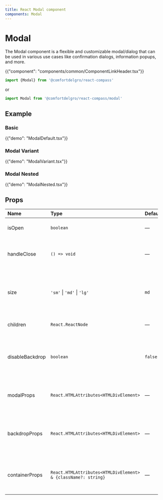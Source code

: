 ```yaml
---
title: React Modal component
components: Modal
---
```


# Modal

<p class="description">The Modal component is a flexible and customizable modal/dialog that can be used in various use cases like confirmation dialogs, information popups, and more.</p>

{{"component": "components/common/ComponentLinkHeader.tsx"}}

```jsx
import {Modal} from '@comfortdelgro/react-compass'
```

or

```jsx
import Modal from '@comfortdelgro/react-compass/modal'
```

## Example

### Basic

{{"demo": "ModalDefault.tsx"}}

### Modal Variant

{{"demo": "ModalVariant.tsx"}}

### Modal Nested

{{"demo": "ModalNested.tsx"}}


## Props

| Name            | Type                                                          | Default | Description                                                             |
| :-------------- | :------------------------------------------------------------ | :------ | :---------------------------------------------------------------------- |
| isOpen          | `boolean`                                                     | —       | If true, the modal is open.                                             |
| handleClose     | `() => void`                                                  | —       | Callback fired when the modal needs to be closed.                       |
| size            | `'sm'` \| `'md'` \| `'lg'`                                    | `md`    | Size of the modal. 'sm' for small, 'md' for medium, and 'lg' for large. |
| children        | `React.ReactNode`                                             | —       | The content of the component.                                           |
| disableBackdrop | `boolean`                                                     | `false` | If true, clicking the backdrop will not fire the handleClose callback.  |
| modalProps      | `React.HTMLAttributes<HTMLDivElement>`                        | —       | Additional props to be spread to the Modal component.                   |
| backdropProps   | `React.HTMLAttributes<HTMLDivElement>`                        | —       | Additional props to be spread to the backdrop (overlay) component.      |
| containerProps  | `React.HTMLAttributes<HTMLDivElement> & {className?: string}` | —       | Additional props to be spread to the container component.               |